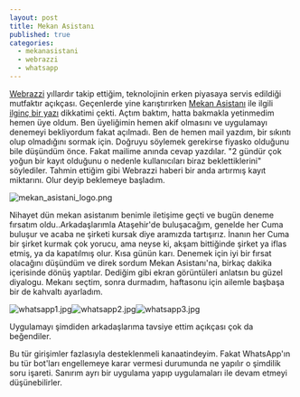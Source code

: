 ```yaml
---
layout: post
title: Mekan Asistanı
published: true
categories: 
  - mekanasistani
  - webrazzi
  - whatsapp
---
```



[Webrazzi](http://webrazzi.com/) yıllardır takip ettiğim, teknolojinin erken piyasaya servis edildiği mutfaktır açıkçası. Geçenlerde yine karıştırırken [Mekan Asistanı](http://www.mekanasistani.com/) ile ilgili [ilginç bir yazı](http://webrazzi.com/2015/12/22/mekanasistani-com-mekan-bulan-whatsapp-asistani/) dikkatimi çekti. Açtım baktım, hatta bakmakla yetinmedim hemen üye oldum. Ben üyeliğimin hemen akif olmasını ve uygulamayı denemeyi bekliyordum fakat açılmadı. Ben de hemen mail yazdım, bir sıkıntı olup olmadığını sormak için. Doğruyu söylemek gerekirse fiyasko olduğunu bile düşündüm önce. Fakat mailime anında cevap yazdılar. "2 gündür çok yoğun bir kayıt olduğunu o nedenle kullanıcıları biraz beklettiklerini" söylediler. Tahmin ettiğim gibi Webrazzi haberi bir anda artırmış kayıt miktarını. Olur deyip beklemeye başladım.

![mekan_asistani_logo.png]({{site.baseurl}}/images/mekan_asistani_logo.png)

Nihayet dün mekan asistanım benimle iletişime geçti ve bugün deneme fırsatım oldu..Arkadaşlarımla Ataşehir'de buluşacağım, genelde her Cuma buluşur ve acaba ne şirketi kursak diye aramızda tartışırız. İnanın her Cuma bir şirket kurmak çok yorucu, ama neyse ki, akşam bittiğinde şirket ya iflas etmiş, ya da kapatılmış olur. Kısa günün karı. Denemek için iyi bir fırsat olacağını düşündüm ve direk sordum Mekan Asistanı'na, birkaç dakika içerisinde dönüş yaptılar. Dediğim gibi ekran görüntüleri anlatsın bu güzel diyalogu. Mekanı seçtim, sonra durmadım, haftasonu için ailemle başbaşa bir de kahvaltı ayarladım.

![whatsapp1.jpg]({{site.baseurl}}/images/whatsapp1.jpg)![whatsapp2.jpg]({{site.baseurl}}/images/whatsapp2.jpg)![whatsapp3.jpg]({{site.baseurl}}/images/whatsapp3.jpg)


Uygulamayı şimdiden arkadaşlarıma tavsiye ettim açıkçası çok da beğendiler.

Bu tür girişimler fazlasıyla desteklenmeli kanaatindeyim. Fakat WhatsApp'ın bu tür bot'ları engellemeye karar vermesi durumunda ne yapılır o şimdilik soru işareti. Sanırım ayrı bir uygulama yapıp uygulamaları ile devam etmeyi düşünebilirler.
